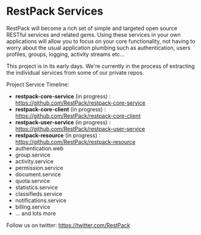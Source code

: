 # RestPack Services

RestPack will become a rich set of simple and targeted open source RESTful services and related gems. Using these services in your own applications will allow you to focus on your core functionality, not having to worry about the usual application plumbing such as authentication, users profiles, groups, logging, activity streams etc...

This project is in its early days. We're currently in the process of extracting the individual services from some of our private repos.

Project Service Timeline:

 * **restpack-core-service** (in progress) : https://github.com/RestPack/restpack-core-service
 * **restpack-core-client** (in progress) : https://github.com/RestPack/restpack-core-client
 * **restpack-user-service** (in progress) : https://github.com/RestPack/restpack-user-service
 * **restpack-resource** (in progress) : https://github.com/RestPack/restpack-resource
 * authentication.web
 * group.service
 * activity.service
 * permission.service
 * document.service
 * quota.service
 * statistics.service
 * classifieds.service
 * notifications.service
 * billing.service
 * ... and lots more

Follow us on twitter: https://twitter.com/RestPack

